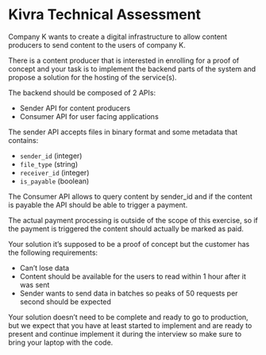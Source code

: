 # Kivra Technical Assessment

Company K wants to create a digital infrastructure to allow content producers to send content to the users of company K.

There is a content producer that is interested in enrolling for a proof of concept and your task is to implement the backend parts of the system and propose a solution for the hosting of the service(s).

The backend should be composed of 2 APIs:

- Sender API for content producers
- Consumer API for user facing applications

The sender API accepts files in binary format and some metadata that contains:

- `sender_id` (integer)
- `file_type` (string)
- `receiver_id` (integer)
- `is_payable` (boolean)

The Consumer API allows to query content by sender_id and if the content is payable the API should be able to trigger a payment.

The actual payment processing is outside of the scope of this exercise, so if the payment is triggered the content should actually be marked as paid.

Your solution it’s supposed to be a proof of concept but the customer has the following requirements:

- Can’t lose data
- Content should be available for the users to read within 1 hour after it was sent
- Sender wants to send data in batches so peaks of 50 requests per second should be expected

Your solution doesn’t need to be complete and ready to go to production, but we expect that you have at least started to implement and are ready to present and continue implement it during the interview so make sure to bring your laptop with the code.
